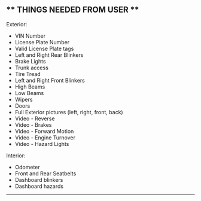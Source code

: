 ## ** THINGS NEEDED FROM USER **

Exterior:

- VIN Number
- License Plate Number
- Valid License Plate tags
- Left and Right Rear Blinkers
- Brake Lights
- Trunk access
- Tire Tread
- Left and Right Front Blinkers
- High Beams
- Low Beams
- Wipers
- Doors
- Full Exterior pictures (left, right, front, back)
- Video - Reverse
- Video - Brakes
- Video - Forward Motion
- Video - Engine Turnover
- Video - Hazard Lights

Interior:

- Odometer
- Front and Rear Seatbelts
- Dashboard blinkers
- Dashboard hazards

---
